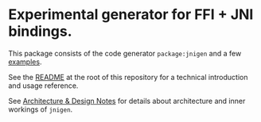 # Experimental generator for FFI + JNI bindings.

This package consists of the code generator `package:jnigen` and a few [examples](example).

See the [README](../README.md) at the root of this repository for a technical introduction and usage reference.

See [Architecture & Design Notes](https://github.com/dart-lang/jnigen/wiki/Architecture-&-Design-Notes) for details about architecture and inner workings of `jnigen`.
